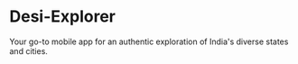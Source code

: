 # Desi-Explorer
Your go-to mobile app for an authentic exploration of India's diverse states and cities.
